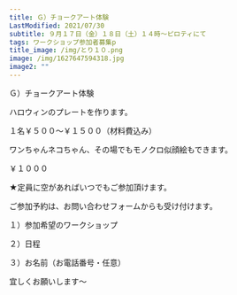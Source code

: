 ```yaml
---
title: Ｇ）チョークアート体験
LastModified: 2021/07/30
subtitle: ９月１７日（金）１８日（土）１４時～ピロティにて
tags: ワークショップ参加者募集p
title_image: /img/とり１０.png
image: /img/1627647594318.jpg
image2: ""
---
```

Ｇ）チョークアート体験

ハロウィンのプレートを作ります。

１名￥５００～￥１５００（材料費込み）

ワンちゃんネコちゃん、その場でもモノクロ似顔絵もできます。

￥１０００



★定員に空があればいつでもご参加頂けます。

ご参加予約は、お問い合わせフォームからも受け付けます。

１）参加希望のワークショップ

２）日程

３）お名前（お電話番号・任意）

宜しくお願いします～
